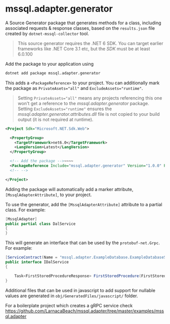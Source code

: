 # mssql.adapter.generator

A Source Generator package that generates methods for a class, including associated requests & response classes, based on the `results.json` file created by `dotnet-mssql-collector` tool.

> This source generator requires the .NET 6 SDK. You can target earlier frameworks like .NET Core 3.1 etc, but the _SDK_ must be at least 6.0.100

Add the package to your application using

```bash
dotnet add package mssql.adapter.generator
```

This adds a `<PackageReference>` to your project. You can additionally mark the package as `PrivateAsets="all"` and `ExcludeAssets="runtime"`.

> Setting `PrivateAssets="all"` means any projects referencing this one won't get a reference to the _mssql.adapter.generator_ package. Setting `ExcludeAssets="runtime"` ensures the _mssql.adapter.generator.attributes.dll_ file is not copied to your build output (it is not required at runtime).

```xml
<Project Sdk="Microsoft.NET.Sdk.Web">

  <PropertyGroup>
    <TargetFramework>net6.0</TargetFramework>
	<LangVersion>Latest</LangVersion>
  </PropertyGroup>

  <!-- Add the package -->~~~~
  <PackageReference Include="mssql.adapter.generator" Version="1.0.0" PrivateAssets="all" ExcludeAssets="runtime" />
  <!-- -->

</Project>
```

Adding the package will automatically add a marker attribute, `[MssqlAdapterAttribute]`, to your project.

To use the generator, add the `[MssqlAdapterAttribute]` attribute to a partial class. For example:

```csharp
[MssqlAdapter]
public partial class DalService
{
}
```

This will generate an interface that can be used by the `protobuf-net.Grpc`. For example:

```csharp
[ServiceContract(Name = "mssql.adapter.ExampleDatabase.ExampleDatabaseService")]
public interface IDalService
{

    Task<FirstStoredProcedureResponse> FirstStoredProcedure(FirstStoredProcedureRequest req);
}
```
Additional files that can be used in javascript to add support for nullable values are generated in `obj/GeneratedFiles/javascript/` folder.

For a boilerplate project which creates a gRPC service check https://github.com/LarnacaBeach/mssql.adapter/tree/master/examples/mssql.adapter